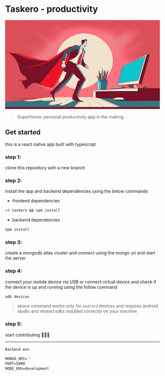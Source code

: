 # Taskero - productivity

!["banner image"](./taskero/assets/images/taskero-github.jpeg)

> Superheroic personal productivity app in the making

## Get started

this is a react native app built with typescript

### step 1:
clone this repository with a new branch

### step 2:
install the app and backend dependencies using the below commands

- frontend dependencies

```bash
cd taskero && npm install
```

- backend dependencies

```bash
npm install
```
### step 3:
create a mongodb atlas cluster and connect using the mongo uri
and start the server

### step 4:
connect your mobile device via USB or connect virtual device and check if the device is up and running using the follow command

```bash
adb devices
```
> above command works only for `android` devices and requires android studio and related sdks installed correctly on your machine

### step 5:
start contributing 🚀🚀🚀

---

`Backend env`

```plaintext
MONGO_URI=''
PORT=5000
NODE_ENV=development
```
